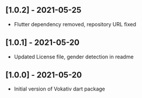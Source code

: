 ## [1.0.2] - 2021-05-25

* Flutter dependency removed, repository URL fixed

## [1.0.1] - 2021-05-20

* Updated License file, gender detection in readme

## [1.0.0] - 2021-05-20

* Initial version of Vokativ dart package
